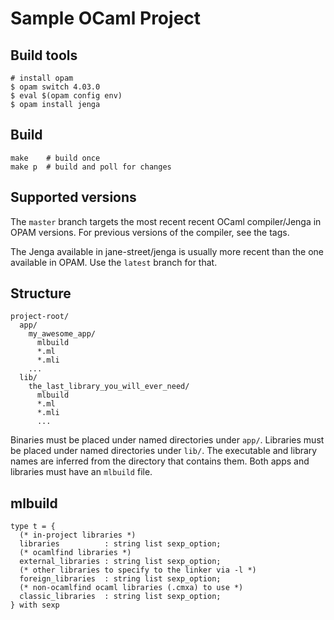 Sample OCaml Project
====================

Build tools
-----------

    # install opam
    $ opam switch 4.03.0
    $ eval $(opam config env)
    $ opam install jenga

Build
-----

    make    # build once
    make p  # build and poll for changes

Supported versions
------------------

The `master` branch targets the most recent recent OCaml compiler/Jenga in OPAM
versions.  For previous versions of the compiler, see the tags.

The Jenga available in jane-street/jenga is usually more recent than the one
available in OPAM. Use the `latest` branch for that.

Structure
---------

    project-root/
      app/
        my_awesome_app/
          mlbuild
          *.ml
          *.mli
        ...
      lib/
        the_last_library_you_will_ever_need/
          mlbuild
          *.ml
          *.mli
          ...

Binaries must be placed under named directories under `app/`.
Libraries must be placed under named directories under `lib/`.  The
executable and library names are inferred from the directory that
contains them.  Both apps and libraries must have an `mlbuild` file.

mlbuild
-------

    type t = {
      (* in-project libraries *)
      libraries          : string list sexp_option;
      (* ocamlfind libraries *)
      external_libraries : string list sexp_option;
      (* other libraries to specify to the linker via -l *)
      foreign_libraries  : string list sexp_option;
      (* non-ocamlfind ocaml libraries (.cmxa) to use *)
      classic_libraries  : string list sexp_option;
    } with sexp

